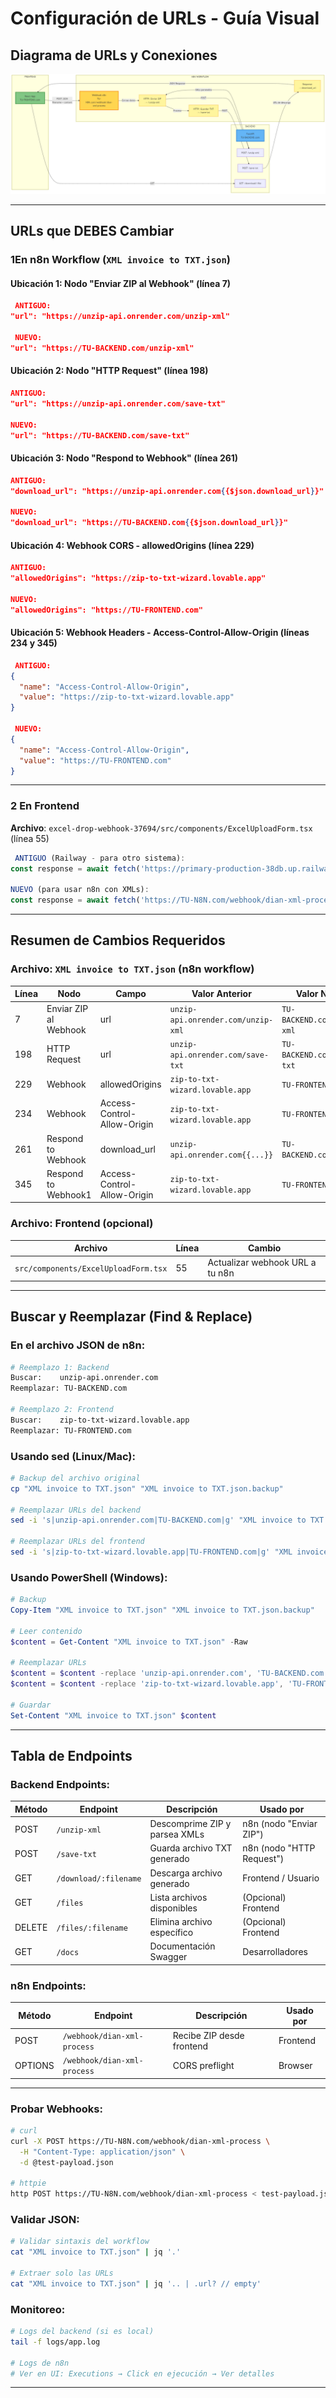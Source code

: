 # Configuración de URLs - Guía Visual

## Diagrama de URLs y Conexiones

![Diagrama de URLs](/Diagramas/URL.png)

---

## URLs que DEBES Cambiar

### 1️En n8n Workflow (`XML invoice to TXT.json`)

#### Ubicación 1: Nodo "Enviar ZIP al Webhook" (línea 7)
```json
 ANTIGUO:
"url": "https://unzip-api.onrender.com/unzip-xml"

 NUEVO:
"url": "https://TU-BACKEND.com/unzip-xml"
```

####  Ubicación 2: Nodo "HTTP Request" (línea 198)
```json
ANTIGUO:
"url": "https://unzip-api.onrender.com/save-txt"

NUEVO:
"url": "https://TU-BACKEND.com/save-txt"
```

####  Ubicación 3: Nodo "Respond to Webhook" (línea 261)
```json
ANTIGUO:
"download_url": "https://unzip-api.onrender.com{{$json.download_url}}"

NUEVO:
"download_url": "https://TU-BACKEND.com{{$json.download_url}}"
```

####  Ubicación 4: Webhook CORS - allowedOrigins (línea 229)
```json
ANTIGUO:
"allowedOrigins": "https://zip-to-txt-wizard.lovable.app"

NUEVO:
"allowedOrigins": "https://TU-FRONTEND.com"
```

####  Ubicación 5: Webhook Headers - Access-Control-Allow-Origin (líneas 234 y 345)
```json
 ANTIGUO:
{
  "name": "Access-Control-Allow-Origin",
  "value": "https://zip-to-txt-wizard.lovable.app"
}

 NUEVO:
{
  "name": "Access-Control-Allow-Origin",
  "value": "https://TU-FRONTEND.com"
}
```

---

### 2️ En Frontend 

**Archivo**: `excel-drop-webhook-37694/src/components/ExcelUploadForm.tsx` (línea 55)

```typescript
 ANTIGUO (Railway - para otro sistema):
const response = await fetch('https://primary-production-38db.up.railway.app/webhook-test/recibir-archivo-excel', {

NUEVO (para usar n8n con XMLs):
const response = await fetch('https://TU-N8N.com/webhook/dian-xml-process', {
```

---

##  Resumen de Cambios Requeridos

### Archivo: `XML invoice to TXT.json` (n8n workflow)

| Línea | Nodo | Campo | Valor Anterior | Valor Nuevo |
|-------|------|-------|----------------|-------------|
| 7 | Enviar ZIP al Webhook | url | `unzip-api.onrender.com/unzip-xml` | `TU-BACKEND.com/unzip-xml` |
| 198 | HTTP Request | url | `unzip-api.onrender.com/save-txt` | `TU-BACKEND.com/save-txt` |
| 229 | Webhook | allowedOrigins | `zip-to-txt-wizard.lovable.app` | `TU-FRONTEND.com` |
| 234 | Webhook | Access-Control-Allow-Origin | `zip-to-txt-wizard.lovable.app` | `TU-FRONTEND.com` |
| 261 | Respond to Webhook | download_url | `unzip-api.onrender.com{{...}}` | `TU-BACKEND.com{{...}}` |
| 345 | Respond to Webhook1 | Access-Control-Allow-Origin | `zip-to-txt-wizard.lovable.app` | `TU-FRONTEND.com` |

### Archivo: Frontend (opcional)

| Archivo | Línea | Cambio |
|---------|-------|--------|
| `src/components/ExcelUploadForm.tsx` | 55 | Actualizar webhook URL a tu n8n |

---

##  Buscar y Reemplazar (Find & Replace)

### En el archivo JSON de n8n:

```bash
# Reemplazo 1: Backend
Buscar:    unzip-api.onrender.com
Reemplazar: TU-BACKEND.com

# Reemplazo 2: Frontend
Buscar:    zip-to-txt-wizard.lovable.app
Reemplazar: TU-FRONTEND.com
```

### Usando sed (Linux/Mac):

```bash
# Backup del archivo original
cp "XML invoice to TXT.json" "XML invoice to TXT.json.backup"

# Reemplazar URLs del backend
sed -i 's|unzip-api.onrender.com|TU-BACKEND.com|g' "XML invoice to TXT.json"

# Reemplazar URLs del frontend
sed -i 's|zip-to-txt-wizard.lovable.app|TU-FRONTEND.com|g' "XML invoice to TXT.json"
```

### Usando PowerShell (Windows):

```powershell
# Backup
Copy-Item "XML invoice to TXT.json" "XML invoice to TXT.json.backup"

# Leer contenido
$content = Get-Content "XML invoice to TXT.json" -Raw

# Reemplazar URLs
$content = $content -replace 'unzip-api.onrender.com', 'TU-BACKEND.com'
$content = $content -replace 'zip-to-txt-wizard.lovable.app', 'TU-FRONTEND.com'

# Guardar
Set-Content "XML invoice to TXT.json" $content
```

---


##  Tabla de Endpoints

### Backend Endpoints:

| Método | Endpoint | Descripción | Usado por |
|--------|----------|-------------|-----------|
| POST | `/unzip-xml` | Descomprime ZIP y parsea XMLs | n8n (nodo "Enviar ZIP") |
| POST | `/save-txt` | Guarda archivo TXT generado | n8n (nodo "HTTP Request") |
| GET | `/download/:filename` | Descarga archivo generado | Frontend / Usuario |
| GET | `/files` | Lista archivos disponibles | (Opcional) Frontend |
| DELETE | `/files/:filename` | Elimina archivo específico | (Opcional) Frontend |
| GET | `/docs` | Documentación Swagger | Desarrolladores |

### n8n Endpoints:

| Método | Endpoint | Descripción | Usado por |
|--------|----------|-------------|-----------|
| POST | `/webhook/dian-xml-process` | Recibe ZIP desde frontend | Frontend |
| OPTIONS | `/webhook/dian-xml-process` | CORS preflight | Browser |

---

### Probar Webhooks:

```bash
# curl
curl -X POST https://TU-N8N.com/webhook/dian-xml-process \
  -H "Content-Type: application/json" \
  -d @test-payload.json

# httpie
http POST https://TU-N8N.com/webhook/dian-xml-process < test-payload.json
```

### Validar JSON:

```bash
# Validar sintaxis del workflow
cat "XML invoice to TXT.json" | jq '.'

# Extraer solo las URLs
cat "XML invoice to TXT.json" | jq '.. | .url? // empty'
```

### Monitoreo:

```bash
# Logs del backend (si es local)
tail -f logs/app.log

# Logs de n8n
# Ver en UI: Executions → Click en ejecución → Ver detalles
```

---

